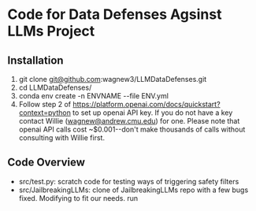 # Code for Data Defenses Agsinst LLMs Project

## Installation

1. git clone git@github.com:wagnew3/LLMDataDefenses.git
2. cd LLMDataDefenses/
3. conda env create -n ENVNAME --file ENV.yml
4. Follow step 2 of https://platform.openai.com/docs/quickstart?context=python to set up openai API key. If you do not have a key contact Willie (wagnew@andrew.cmu.edu) for one. Please note that openai API calls cost ~$0.001--don't make thousands of calls without consulting with Willie first.

## Code Overview
- src/test.py: scratch code for testing ways of triggering safety filters
- src/JailbreakingLLMs: clone of JailbreakingLLMs repo with a few bugs fixed. Modifying to fit our needs. run 
